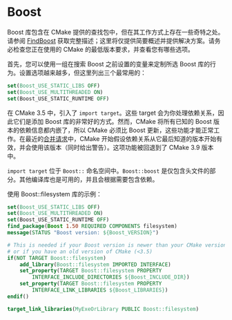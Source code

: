 # Boost

Boost 库包含在 CMake 提供的查找包中，但在其工作方式上存在一些奇特之处。请参阅 [FindBoost](https://cmake.org/cmake/help/latest/module/FindBoost.html) 获取完整描述；这里将仅提供简要概述并提供解决方案。请务必检查您正在使用的 CMake 的最低版本要求，并查看您有哪些选项。

首先，您可以使用一组在搜索 Boost 之前设置的变量来定制所选 Boost 库的行为。设置选项越来越多，但这里列出三个最常用的：

```cmake
set(Boost_USE_STATIC_LIBS OFF)
set(Boost_USE_MULTITHREADED ON)
set(Boost_USE_STATIC_RUNTIME OFF)
```

在 CMake 3.5 中，引入了 `import target`。这些 target 会为你处理依赖关系，因此它们是添加 Boost 库的非常好的方式。然而，CMake 将所有已知的 Boost 版本的依赖信息都内嵌了，所以 CMake 必须比 Boost 更新，这些功能才能正常工作。在最近的[合并请求](https://gitlab.kitware.com/cmake/cmake/merge_requests/1172)中，CMake 开始假设依赖关系从它最后知道的版本开始有效，并会使用该版本（同时给出警告）。这项功能被回退到了 CMake 3.9 版本中。

`import target` 位于 `Boost::` 命名空间中。`Boost::boost` 是仅包含头文件的部分。其他编译库也是可用的，并且会根据需要包含依赖。

使用 Boost::filesystem 库的示例：

```cmake
set(Boost_USE_STATIC_LIBS OFF)
set(Boost_USE_MULTITHREADED ON)
set(Boost_USE_STATIC_RUNTIME OFF)
find_package(Boost 1.50 REQUIRED COMPONENTS filesystem)
message(STATUS "Boost version: ${Boost_VERSION}")

# This is needed if your Boost version is newer than your CMake version
# or if you have an old version of CMake (<3.5)
if(NOT TARGET Boost::filesystem)
    add_library(Boost::filesystem IMPORTED INTERFACE)
    set_property(TARGET Boost::filesystem PROPERTY
        INTERFACE_INCLUDE_DIRECTORIES ${Boost_INCLUDE_DIR})
    set_property(TARGET Boost::filesystem PROPERTY
        INTERFACE_LINK_LIBRARIES ${Boost_LIBRARIES})
endif()

target_link_libraries(MyExeOrLibrary PUBLIC Boost::filesystem)
```
